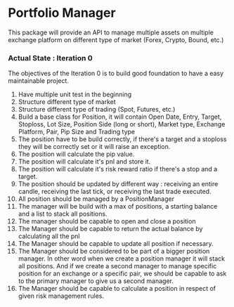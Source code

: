 # Portfolio Manager

This package will provide an API to manage multiple assets on multiple exchange platform on different type of market (Forex, Crypto, Bound, etc.)

### Actual State : Iteration 0

The objectives of the Iteration 0 is to build good foundation to have a easy maintainable project.

1. Have multiple unit test in the beginning
2. Structure different type of market
3. Structure different type of trading (Spot, Futures, etc.)
4. Build a base class for Position, it will contain Open Date, Entry, Target, Stoploss, Lot Size, Position Side (long or short), Market type, Exchange Platform, Pair, Pip Size and Trading type
5. The position have to be build correctly, if there's a target and a stoploss they will be correctly set or it will raise an exception.
6. The position will calculate the pip value.
7. The position will calculate it's pnl and store it.
8. The position will calculate it's risk reward ratio if there's a stop and a target.
9. The position should be updated by different way : receiving an entire candle, receiving the last tick, or receiving the last trade executed.
10. All position should be managed by a PositionManager
11. The manager will be build with a max of positions, a starting balance and a list to stack all positions.
12. The manager should be capable to open and close a position
13. The Manager should be capable to return the actual balance by calculating all the pnl
14. The Manager should be capable to update all position if necessary.
15. The Manager should be considered to be part of a bigger position manager. In other word when we create a position manager it will stack all positions. And if we create a second manager to manage specific position for an exchange or a specific pair, we should be capable to ask to the primary manager to give us a second manager.
16. The Manager should be capable to calculate a position in respect of given risk management rules.
